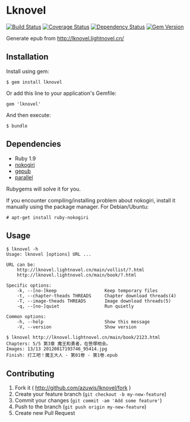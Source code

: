 # Lknovel
[![Build Status](https://travis-ci.org/azuwis/ruby-lknovel.png)](https://travis-ci.org/azuwis/ruby-lknovel)
[![Coverage Status](https://coveralls.io/repos/azuwis/ruby-lknovel/badge.png)](https://coveralls.io/r/azuwis/ruby-lknovel)
[![Dependency Status](https://gemnasium.com/azuwis/ruby-lknovel.svg)](https://gemnasium.com/azuwis/ruby-lknovel)
[![Gem Version](https://badge.fury.io/rb/lknovel.png)](http://badge.fury.io/rb/lknovel)

Generate epub from http://lknovel.lightnovel.cn/

## Installation

Install using gem:

    $ gem install lknovel

Or add this line to your application's Gemfile:

    gem 'lknovel'

And then execute:

    $ bundle

## Dependencies

* Ruby 1.9
* [nokogiri](http://nokogiri.org/)
* [gepub](https://github.com/skoji/gepub)
* [parallel](https://github.com/grosser/parallel)

Rubygems will solve it for you.

If you encounter compiling/installing problem about nokogiri, install it
manually using the package manager. For Debian/Ubuntu:

    # apt-get install ruby-nokogiri

## Usage

    $ lknovel -h
    Usage: lknovel [options] URL ...

    URL can be:
        http://lknovel.lightnovel.cn/main/vollist/?.html
        http://lknovel.lightnovel.cn/main/book/?.html

    Specific options:
        -k, --[no-]keep                  Keep temporary files
        -t, --chapter-theads THREADS     Chapter download threads(4)
        -T, --image-theads THREADS       Image download threads(5)
        -q, --[no-]quiet                 Run quietly

    Common options:
        -h, --help                       Show this message
        -V, --version                    Show version

    $ lknovel http://lknovel.lightnovel.cn/main/book/2123.html
    Chapters: 5/5 第3章 魔王和勇者，在笹塚相会。
    Images: 13/13 20120817193746_95414.jpg
    Finish: 打工吧！魔王大人 - 第01卷 - 第1卷.epub

## Contributing

1. Fork it ( http://github.com/azuwis/lknovel/fork )
2. Create your feature branch (`git checkout -b my-new-feature`)
3. Commit your changes (`git commit -am 'Add some feature'`)
4. Push to the branch (`git push origin my-new-feature`)
5. Create new Pull Request
